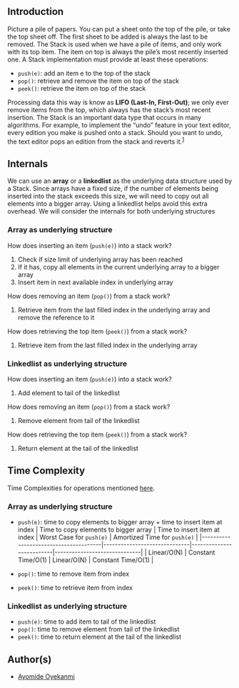 ## Introduction
Picture a pile of papers. You can put a sheet onto the top of the pile, or take the top sheet off. The first sheet to be added is always the last to be removed. The Stack is used when we have a pile of items, and only work with its top item. The item on top is always the pile’s most recently inserted one. A Stack implementation must provide at least these operations:
* `push(e)`: add an item e to the top of the stack
* `pop()`: retrieve and remove the item on top of the stack
* `peek()`: retrieve the item on top of the stack

Processing data this way is know as **LIFO (Last-In, First-Out)**; we only ever remove items from the top, which always has the stack’s most recent insertion. The Stack is an important data type that occurs in many algorithms. For example, to implement the “undo” feature in your text editor, every edition you make is pushed onto a stack. Should you want to undo, the text editor pops an edition from the stack and reverts it.<sup>[1](https://github.com/oyekanmiayo/data-structures-all-langs/tree/main/stack#references)</sup>

## Internals
We can use an **array** or a **linkedlist** as the underlying data structure used by a Stack. Since arrays have a fixed size, if the number of elements being inserted into the stack exceeds this size, we will need to copy out all elements into a bigger array. Using a linkedlist helps avoid this extra overhead. We will consider the internals for both underlying structures

### Array as underlying structure
How does inserting an item (`push(e)`) into a stack work?
1. Check if size limit of underlying array has been reached
2. If it has, copy all elements in the current underlying array to a bigger array
3. Insert item in next available index in underlying array

How does removing an item (`pop()`) from a stack work?
1. Retrieve item from the last filled index in the underlying array and remove the reference to it

How does retrieving the top item (`peek()`) from a stack work?
1. Retrieve item from the last filled index in the underlying array

### Linkedlist as underlying structure
How does inserting an item (`push(e)`) into a stack work?
1. Add element to tail of the linkedlist

How does removing an item (`pop()`) from a stack work?
1. Remove element from tail of the linkedlist

How does retrieving the top item (`peek()`) from a stack work?
1. Return element at the tail of the linkedlist

## Time Complexity
Time Complexities for operations mentioned [here](https://github.com/oyekanmiayo/data-structures-all-langs/tree/add-list-impl/list#introduction).

### Array as underlying structure
* `push(e)`: time to copy elements to bigger array + time to insert item at index
  | Time to copy elements to bigger array | Time to insert item at index | Worst Case for `push(e)` | Amortized Time for `push(e)` |
  |---------------------------------------|------------------------------|--------------------------|------------------------------|
  | Linear/O(N)                           | Constant Time/O(1)           | Linear/O(N)              | Constant Time/O(1)           |
  
* `pop()`: time to remove item from index
* `peek()`: time to retrieve item from index

### Linkedlist as underlying structure
* `push(e)`: time to add item to tail of the linkedlist
* `pop()`: time to remove element from tail of the linkedlist
* `peek()`: time to return element at the tail of the linkedlist

## Author(s)
* [Ayomide Oyekanmi](https://github.com/oyekanmiayo)
